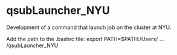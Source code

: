 qsubLauncher_NYU
===================

Development of a command that launch job on the cluster at NYU.

Add the path to the .bashrc file:
export PATH=$PATH:/Users/ ... /qsubLauncher_NYU
